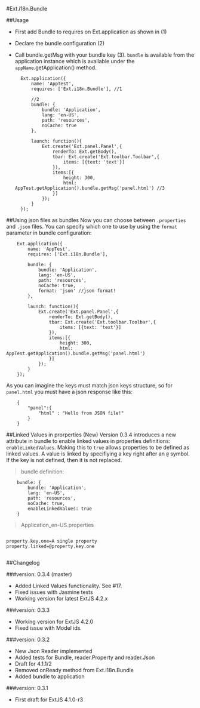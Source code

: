#Ext.i18n.Bundle

##Usage

- First add Bundle to requires on Ext.application as shown in (1)
- Declare the bundle configuration (2)
- Call bundle.getMsg with your bundle key (3). `bundle` is available from the application instance which is available under the `appName`.getApplication() method. 
	

		Ext.application({
		    name: 'AppTest',
   			requires: ['Ext.i18n.Bundle'], //1

	    	//2
	    	bundle: {
    	    	bundle: 'Application',
       		 	lang: 'en-US',
	        	path: 'resources',
    	    	noCache: true
    		},

		    launch: function(){
	    		Ext.create('Ext.panel.Panel',{
	            	renderTo: Ext.getBody(),
					tbar: Ext.create('Ext.toolbar.Toolbar',{
                		items: [{text: 'text'}]
            		}),
            		items:[{
                		height: 300,
                		html: AppTest.getApplication().bundle.getMsg('panel.html') //3
            		}]
        		});
   			}   
		});


##Using json files as bundles
Now you can choose between `.properties` and `.json` files. You can specify which one to use by using the `format` parameter in bundle configuration:


        Ext.application({
            name: 'AppTest',
            requires: ['Ext.i18n.Bundle'],

            bundle: {
                bundle: 'Application',
                lang: 'en-US',
                path: 'resources',
                noCache: true,
                format: 'json' //json format!
            },

            launch: function(){
                Ext.create('Ext.panel.Panel',{
                    renderTo: Ext.getBody(),
                    tbar: Ext.create('Ext.toolbar.Toolbar',{
                        items: [{text: 'text'}]
                    }),
                    items:[{
                        height: 300,
                        html: AppTest.getApplication().bundle.getMsg('panel.html')
                    }]
                });
            }   
        });

As you can imagine the keys must match json keys structure, so for `panel.html` you must have a json response like this:

        {
            "panel":{
                "html" : "Hello from JSON file!"
            }
        }

##Linked Values in prorperties (New)
Version 0.3.4 introduces a new attribute in bundle to enable linked values in properties definitions: `enableLinkedValues`. Making this to `true` allows properties to be defined as linked values. A value is linked by specifiying a key right after an `@` symbol. If the key is not defined, then it is not replaced.

>bundle definition:

```
    bundle: {
        bundle: 'Application',
        lang: 'en-US',
        path: 'resources',
        noCache: true,
        enableLinkedValues: true
    }

```
>Application_en-US.properties

```

property.key.one=A single property
property.linked=@property.key.one


```

##Changelog

###version: 0.3.4 (master)
- Added Linked Values functionality. See #17.
- Fixed issues with Jasmine tests
- Working version for latest ExtJS 4.2.x


###version: 0.3.3
- Working version for ExtJS 4.2.0
- Fixed issue with Model ids.

###version: 0.3.2 
- New Json Reader implemented
- Added tests for Bundle, reader.Property and reader.Json
- Draft for 4.1.1/2 
- Removed onReady method from Ext.i18n.Bundle
- Added bundle to application

###version: 0.3.1
- First draft for ExtJS 4.1.0-r3